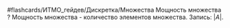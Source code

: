 #flashcards/ИТМО_гейдев/Дискретка/Множества
Мощность множества
?
Мощность множества - количество элементов множества.
Запись: $|A|$.
